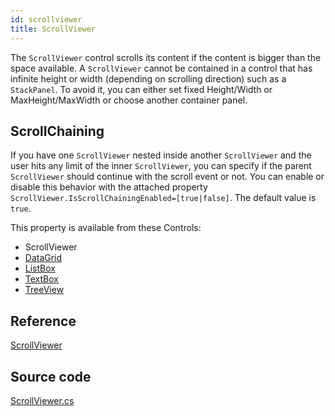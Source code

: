 ```yaml
---
id: scrollviewer
title: ScrollViewer
---
```


The `ScrollViewer` control scrolls its content if the content is bigger than the space available. A `ScrollViewer` cannot be contained in a control that has infinite height or width (depending on scrolling direction) such as a `StackPanel`. To avoid it, you can either set fixed Height/Width or MaxHeight/MaxWidth or choose another container panel.

## ScrollChaining
If you have one `ScrollViewer` nested inside another `ScrollViewer` and the user hits any limit of the inner `ScrollViewer`, you can specify if the parent `ScrollViewer` should continue with the scroll event or not. You can enable or disable this behavior with the attached property `ScrollViewer.IsScrollChainingEnabled=[true|false]`. The default value is `true`. 

This property is available from these Controls: 
- ScrollViewer
- [DataGrid](./datagrid)
- [ListBox](./listbox)
- [TextBox](./textbox)
- [TreeView](./treeview)

## Reference <a id="reference"></a>

[ScrollViewer](http://reference.avaloniaui.net/api/Avalonia.Controls/ScrollViewer/)

## Source code <a id="source-code"></a>

[ScrollViewer.cs](https://github.com/AvaloniaUI/Avalonia/blob/master/src/Avalonia.Controls/ScrollViewer.cs)